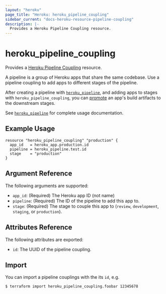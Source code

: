 ```yaml
---
layout: "heroku"
page_title: "Heroku: heroku_pipeline_coupling"
sidebar_current: "docs-heroku-resource-pipeline-coupling"
description: |-
  Provides a Heroku Pipeline Coupling resource.
---
```


# heroku\_pipeline\_coupling

Provides a [Heroku Pipeline Coupling](https://devcenter.heroku.com/articles/pipelines)
resource. 

A pipeline is a group of Heroku apps that share the same codebase. Use a pipeline coupling to add apps to different stages of the pipeline.

After creating a
pipeline with [`heroku_pipeline`](./pipeline.html), and adding apps
to stages with `heroku_pipeline_coupling`, you can [promote](/pipeline_promotion.html) an app's build artifacts
to the downstream stages.

See [`heroku_pipeline`](./pipeline.html) for complete usage documentation.

## Example Usage

```hcl-terraform
resource "heroku_pipeline_coupling" "production" {
  app_id   = heroku_app.production.id
  pipeline = heroku_pipeline.test.id
  stage    = "production"
}
```

## Argument Reference

The following arguments are supported:

* `app_id`: (Required) The Heroku app ID (not name)
* `pipeline`: (Required) The ID of the pipeline to add this app to.
* `stage`: (Required) The stage to couple this app to (`review`, `development`, `staging`, or `production`).

## Attributes Reference

The following attributes are exported:

* `id`: The UUID of the pipeline coupling.

## Import

You can import a pipeline couplings with the its `id`, e.g.

```
$ terraform import heroku_pipeline_coupling.foobar 12345678
```
